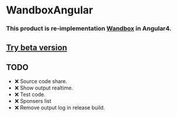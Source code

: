 # WandboxAngular

### This product is re-implementation [Wandbox](https://wandbox.org/) in Angular4.
## [Try beta version](https://happou31.github.io/wandbox-angular-page/)
## TODO

- ❌ Source code share.
- ❌ Show output realtime.
- ❌ Test code.
- ❌ Sponsers list
- ❌ Remove output log in release build.
